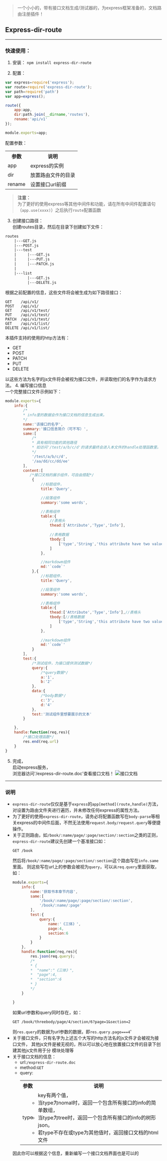 > 一个小小的，带有接口文档生成/测试器的，为express框架准备的，文档路由注册插件！

## Express-dir-route
---
### 快速使用：
1. 安装：
```npm install express-dir-route```

2. 配置：
```javascript
var express=require('express');
var route=require('express-dir-route');
var path=require('path')
var app=express();

route({
    app:app,
    dir:path.join(__dirname,'routes'),
    rename:'api/v1'
});

module.exports=app;
```
配置参数：  
<table>
    <tr>
        <th>参数</th>
        <th>说明</th>
    </tr>
    <tr>
        <td>app</td>
        <td>express的实例</td>
    </tr>
    <tr>
        <td>dir</td>
        <td>放置路由文件的目录</td>
    </tr>
    <tr>
        <td>rename</td>
        <td>设置接口url前缀</td>
    </tr>
</table>

> **注意：**  
为了更好的使用express等其他中间件和功能，请在所有中间件配置语句（`app.use(xxxx)`）之后执行`route`配置函数

3. 创建接口路径：  
创建routes目录，然后在目录下创建如下文件：
```html
routes
    |---GET.js
    |---POST.js
    |---test
    |     |---GET.js
    |     |---PUT.js
    |     |---PATCH.js
    |
    |---list
          |---GET.js
          |---DELETE.js
```
根据之前配置的信息，这些文件将会被生成为如下路径接口：
```http
GET    /api/v1/
POST   /api/v1/
GET    /api/v1/test/
PUT    /api/v1/test/
PATCH  /api/v1/test/
GET    /api/v1/list/
DELETE /api/v1/list/
```
本插件支持的使用的http方法有：
* GET
* POST
* PATCH
* PUT
* DELETE

以这些方法为名字的js文件将会被视为接口文件，并读取他们的名字作为请求方法。
4. 编写接口信息  
一个完整接口文件示例如下：  
```javascript
module.exports={
    info:{
        /*
        * info里的数据会作为接口文档的信息生成出来。
        */
        name:'该接口的名字',
        summary:'接口信息简介（可不写）',
        same:[
            /*
            * 具有相同功能的其他路径
            * 如访问'/test/a/b/c/d'的请求最终会进入本文件的handle处理函数里。
            */
            '/test/a/b/c/d',
            '/aa/dd/cc/dd/ee'
        ],
        content:[
           /*接口文档的展示组件，可自由搭配*/
            {
                //标题组件，
                title:'Query',

                //段落组件
                summary:'some words',

                //表格组件
                table:{
                    //表格头
                    thead:['Attribute','Type','Info'],
                    
                    //表格数据
                    tbody:[
                        ['type','String','this attribute have two value.One is....']
                    ]
                },

                //markdowm组件
                md:'`code`'
            },{
                //标题组件，
                title:'Query',

                //段落组件
                summary:'some words',

                //表格组件
                table:{
                    thead:['Attribute','Type','Info'],//表格头
                    tbody:[//表格数据
                        ['type','String','this attribute have two value.One is....']
                    ]
                },
                
                //markdowm组件
                md:'`code`'
            }
        ],
        test:{
            /*测试组件，为接口提供测试数据*/
            query:{
                /*query数据*/
                a:'1',
                b:'2'
            },
            data:{
                /*body数据*/
                c:'3',
                d:'4'
            },
            test:'测试组件里想要展示的文本'
        }

    },
    handle:function(req,res){
        /*接口处理函数*/
        res.end(req.url)
    }
}
```
5. 完成，  
启动express服务，  
浏览器访问'/express-dir-route.doc'查看接口文档！
![接口文档](./test/1.png)

---
### 说明
* `express-dir-route`仅仅是基于`express`的`app[method](route,handle)`方法，对设置为路由文件夹进行遍历，并未修改任何express的属性方法。
* 为了更好的使用`express-dir-route`，请务必将配置函数写在`body-parse`等相关express的中间件后面，不然无法使用`request.body/request.query`等便捷操作。
* 关于正则路由，如`/book/:name/page/:page/section/:section`之类的正则，`express-dir-route`建议先创建一个基准接口如：
  ```http
  GET /book
  ```
  然后将`/book/:name/page/:page/section/:section`这个路由写在`info.same`里面。
  则这些写在url上的参数会被视为`query`，可以从`req.query`里面获取，如：
  ```javascript
  module.exports={
      info:{
          name:'获取书本章节内容',
          same:[
              '/book/:name/page/:page/section/:section',
              '/book/:name/:page'
          ],
          test:{
              query:{
                  name:'《三体》',
                  page:4,
                  section:6
              }
          }
      },
      handle:function(req,res){
          res.json(req.query);
          /*
          * {
          *  "name":"《三体》",
          *  "page":4,
          *  "section":6   
          * }
          */
      }

  }
  ```
  如果url参数和query同时存在，如：
  ```http
  GET /book/threebody/page/4/section/6?page=1&section=2
  ```
  则`res.query`的数据为url参数的数据，即`res.query.page===4`'
* 关于接口文件，只有名字为上述五个大写的http方法名的js文件才会被视为接口文件，
其他js文件是被无视的，所以可以放心地在放置接口文件的目录下创建其他js文件用于分
模块处理等
* 关于接口文档的信息：
  * url:`/express-dir-route.doc`
  * method:`GET`
  * query:
    <table>
        <tr>
            <th>参数</th>
            <th>说明</th>
        </tr>
        <tr>
            <td>type</td>
            <td>
            key有两个值，
  * 当type为nomal时，返回一个包含所有接口的info的简单数组，
  * 当type为tree时，返回一个包含所有接口的info的树形json。
  * 若type不存在或type为其他值时，返回接口文档的html文件
            </td>
        </tr>
    </table>
  因此你可以根据这个信息，重新编写一个接口文档界面也是可以的